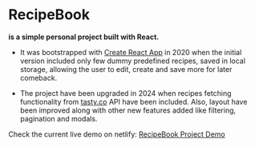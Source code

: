 # RecipeBook

**is a simple personal project built with React.**

- It was bootstrapped with [Create React App](https://github.com/facebook/create-react-app) in 2020 when the initial version included only few dummy predefined recipes, saved in local storage, allowing the user to edit, create and save more for later comeback.

- The project have been upgraded in 2024 when recipes fetching functionality from [tasty.co](https://tasty.co) API have been included. Also, layout have been improved along with other new features added like filtering, pagination and modals.

Check the current live demo on netlify: [RecipeBook Project Demo](https://cookrecipebook.netlify.app/)
